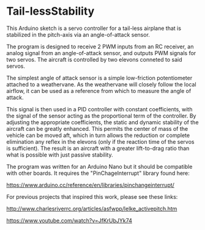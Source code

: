 # Tail-lessStability
This Arduino sketch is a servo controller for a tail-less airplane that is stabilized in the pitch-axis via an angle-of-attack sensor. 

The program is designed to receive 2 PWM inputs from an RC receiver, an analog signal from an angle-of-attack sensor, and outputs PWM signals for two servos. The aircraft is controlled by two elevons conneted to said servos. 

The simplest angle of attack sensor is a simple low-friction potentiometer attached to a weathervane. As the weathervane will closely follow the local airflow, it can be used as a reference from which to measure the angle of attack. 

This signal is then used in a PID controller with constant coefficients, with the signal of the sensor acting as the proportional term of the controller. By adjusting the appropriate coefficients, the static and dynamic stability of the aircraft can be greatly enhanced. This permits the center of mass of the vehicle can be moved aft, which in turn allows the reduction or complete elimination any reflex in the elevons (only if the reaction time of the servos is sufficient). The result is an aircraft with a greater lift-to-drag ratio than what is possible with just passive stability.  

The program was written for an Arduino Nano but it should be compatible with other boards. It requires the "PinChageInterrupt" library found here:

https://www.arduino.cc/reference/en/libraries/pinchangeinterrupt/

For previous projects that inspired this work, please see these links:

  http://www.charlesriverrc.org/articles/asfwpp/lelke_activepitch.htm
  
  https://www.youtube.com/watch?v=JfKrUbJYk74
  
  
